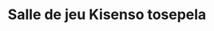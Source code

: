 ---
title: "Salle de jeu Kisenso tosepela"
url: /kinshasa/salle-de-jeu-kisenso-tosepela/
shop: vidéo
---